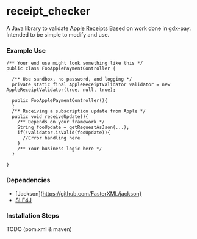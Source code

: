 # receipt_checker
A Java library to validate [Apple Receipts](https://developer.apple.com/library/content/releasenotes/General/ValidateAppStoreReceipt/Introduction.html)
Based on work done in [gdx-pay](https://github.com/libgdx/gdx-pay).
Intended to be simple to modify and use.
 
### Example Use
```
/** Your end use might look something like this */
public class FooApplePaymentController {

  /** Use sandbox, no password, and logging */ 
  private static final AppleReceiptValidator validator = new AppleReceiptValidator(true, null, true);
  
  public FooApplePaymentController(){
  }
  /** Receiving a subscription update from Apple */ 
  public void receiveUpdate(){
    /** Depends on your framework */
    String fooUpdate = getRequestAsJson(...);
    if(!validator.isValid(fooUpdate)){
      //Error handling here
    }
    /** Your business logic here */
  }
  
}
```

### Dependencies
- [Jackson](https://github.com/FasterXML/jackson}
- [SLF4J](https://www.slf4j.org/)

### Installation Steps
TODO (pom.xml & maven)
